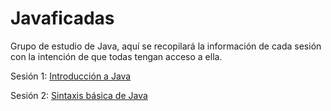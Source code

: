 Javaficadas
=============

Grupo de estudio de Java, aquí se recopilará la información de cada sesión con la intención de que todas tengan acceso a ella.

Sesión 1: [Introducción a Java](https://github.com/codificadas/Javaficadas/blob/master/session1.md)

Sesión 2: [Sintaxis básica de Java](https://github.com/codificadas/Javaficadas/blob/master/session2.md)

